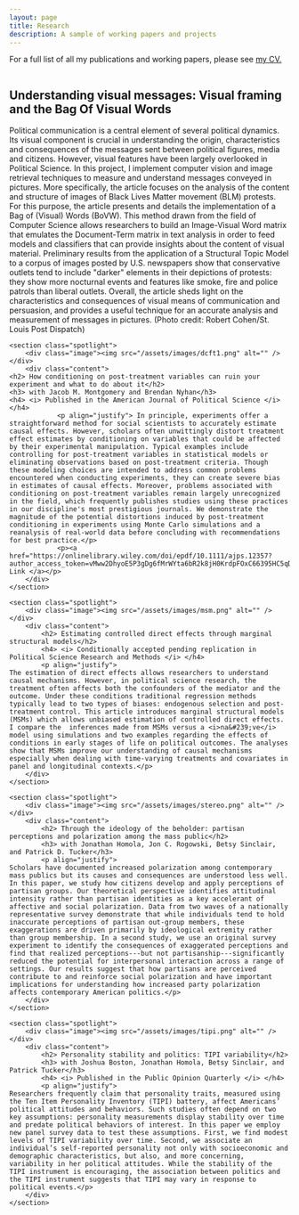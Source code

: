 ```yaml
---
layout: page
title: Research
description: A sample of working papers and projects
---
```

<p>For a full list of all my publications and working papers, please see <a href="/02cv" class="link">my CV.</a></p>
<section>
<section class="spotlight">
		<div class="image"><img src="/assets/images/ferguson10_kp.jpg" alt="" /></div>
		<div class="content">
			<h2>Understanding visual messages: Visual framing and the Bag Of Visual Words</h2>
			<p> Political communication is a central element of several political dynamics. Its visual component is crucial in understanding the origin, characteristics and consequences of the messages sent between political figures, media and citizens. However, visual features have been largely overlooked in Political Science. In this project, I implement computer vision and image retrieval techniques to measure and understand messages conveyed in pictures.  More specifically, the article focuses on the analysis of the content and structure of images of Black Lives Matter movement (BLM) protests. For this purpose, the article presents and details the implementation of a Bag of (Visual) Words (BoVW). This method drawn from the field of Computer Science allows researchers to build an Image-Visual Word matrix that emulates the Document-Term matrix in text analysis in order to feed models and classifiers that can provide insights about the content of visual material. Preliminary results from the application of a Structural Topic Model to a corpus of images posted by U.S. newspapers show that conservative outlets tend to include "darker" elements in their depictions of protests: they show more nocturnal events and features like smoke, fire and police patrols than liberal outlets. Overall, the article sheds light on the characteristics and consequences of visual means of communication and persuasion, and provides a useful technique for an accurate analysis and measurement of messages in pictures. <span style="color: ##DCDCDC">(Photo credit: Robert Cohen/St. Louis Post Dispatch)</span></p>
		</div>
	</section>

	<section class="spotlight">
		<div class="image"><img src="/assets/images/dcft1.png" alt="" /></div>
		<div class="content">
	<h2> How conditioning on post-treatment variables can ruin your experiment and what to do about it</h2>
	<h3> with Jacob M. Montgomery and Brendan Nyhan</h3>
	<h4> <i> Published in the American Journal of Political Science </i> </h4>
				<p align="justify"> In principle, experiments offer a straightforward method for social scientists to accurately estimate causal effects. However, scholars often unwittingly distort treatment effect estimates by conditioning on variables that could be affected by their experimental manipulation. Typical examples include controlling for post-treatment variables in statistical models or eliminating observations based on post-treatment criteria. Though these modeling choices are intended to address common problems encountered when conducting experiments, they can create severe bias in estimates of causal effects. Moreover, problems associated with conditioning on post-treatment variables remain largely unrecognized in the field, which frequently publishes studies using these practices in our discipline's most prestigious journals. We demonstrate the magnitude of the potential distortions induced by post-treatment conditioning in experiments using Monte Carlo simulations and a reanalysis of real-world data before concluding with recommendations for best practice.</p>
				<p><a href="https://onlinelibrary.wiley.com/doi/epdf/10.1111/ajps.12357?author_access_token=vMww2DhyoE5P3gDg6fMrWYta6bR2k8jH0KrdpFOxC66395HC5qDg1jR36mjnFGJ_iSu6X5nuDwuA5zeNt_zBrkHgdTtDfO639zIYnu5w8F4mYvzx7UtfUCTZiXCsYft0"> Link </a></p>
		</div>
	</section>
	
	<section class="spotlight">
		<div class="image"><img src="/assets/images/msm.png" alt="" /></div>
		<div class="content">
			<h2> Estimating controlled direct effects through marginal structural models</h2>
			<h4> <i> Conditionally accepted pending replication in Political Science Research and Methods </i> </h4>
			<p align="justify">
	The estimation of direct effects allows researchers to understand causal mechanisms. However, in political science research, the treatment often affects both the confounders of the mediator and the outcome. Under these conditions traditional regression methods typically lead to two types of biases: endogenous selection and post-treatment control. This article introduces marginal structural models (MSMs) which allows unbiased estimation of controlled direct effects. I compare the  inferences made from MSMs versus a <i>na&#239;ve</i> model using simulations and two examples regarding the effects of conditions in early stages of life on political outcomes. The analyses show that MSMs improve our understanding of causal mechanisms especially when dealing with time-varying treatments and covariates in panel and longitudinal contexts.</p>
		</div>
	</section>
	
	<section class="spotlight">
		<div class="image"><img src="/assets/images/stereo.png" alt="" /></div>
		<div class="content">
			<h2> Through the ideology of the beholder: partisan perceptions and polarization among the mass public</h2>
			<h3> with Jonathan Homola, Jon C. Rogowski, Betsy Sinclair, and Patrick D. Tucker</h3>
			<p align="justify">
	Scholars have documented increased polarization among contemporary mass publics but its causes and consequences are understood less well. In this paper, we study how citizens develop and apply perceptions of partisan groups. Our theoretical perspective identifies attitudinal intensity rather than partisan identities as a key accelerant of affective and social polarization. Data from two waves of a nationally representative survey demonstrate that while individuals tend to hold inaccurate perceptions of partisan out-group members, these exaggerations are driven primarily by ideological extremity rather than group membership. In a second study, we use an original survey experiment to identify the consequences of exaggerated perceptions and find that realized perceptions---but not partisanship---significantly reduced the potential for interpersonal interaction across a range of settings. Our results suggest that how partisans are perceived contribute to and reinforce social polarization and have important implications for understanding how increased party polarization affects contemporary American politics.</p>
		</div>
	</section>

	<section class="spotlight">
		<div class="image"><img src="/assets/images/tipi.png" alt="" /></div>
		<div class="content">
			<h2> Personality stability and politics: TIPI variability</h2>
			<h3> with Joshua Boston, Jonathan Homola, Betsy Sinclair, and Patrick Tucker</h3>
			<h4> <i> Published in the Public Opinion Quarterly </i> </h4>
			<p align="justify">
	Researchers frequently claim that personality traits, measured using the Ten Item Personality Inventory (TIPI) battery, affect Americans’ political attitudes and behaviors. Such studies often depend on two key assumptions: personality measurements display stability over time and predate political behaviors of interest. In this paper we employ new panel survey data to test these assumptions. First, we find modest levels of TIPI variability over time. Second, we associate an individual’s self-reported personality not only with socioeconomic and demographic characteristics, but also, and more concerning, variability in her political attitudes. While the stability of the TIPI instrument is encouraging, the association between politics and the TIPI instrument suggests that TIPI may vary in response to political events.</p>
		</div>
	</section>
</section>


